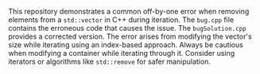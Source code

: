 This repository demonstrates a common off-by-one error when removing elements from a `std::vector` in C++ during iteration. The `bug.cpp` file contains the erroneous code that causes the issue.  The `bugSolution.cpp` provides a corrected version.  The error arises from modifying the vector's size while iterating using an index-based approach.  Always be cautious when modifying a container while iterating through it.  Consider using iterators or algorithms like `std::remove` for safer manipulation.